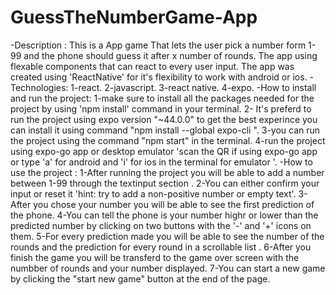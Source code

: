 # GuessTheNumberGame-App
-Description :
This is a App game That lets the user pick a number form 1-99 and the phone should guess it after x number of rounds. 
The app using flexable components that can react to every user input. 
The app was created using 'ReactNative' for it's flexibility to work with android or ios.
-Technologies:
1-react.
2-javascript.
3-react native.
4-expo.
-How to install and run the project:
1-make sure to install all the packages needed for the project by using 'npm install' command in your terminal.
2- It's preferd to run the project using expo version "~44.0.0" to get the best experince you can install it using command "npm install --global expo-cli
".
3-you can run the project using the command "npm start" in the terminal.
4-run the project using expo-go app or desktop emulator 'scan the QR if using expo-go app or type 'a' for android and 'i' for ios in the terminal for emulator '.
-How to use the project :
1-After running the project you will be able to add a number between 1-99 through the textinput section .
2-You can either confirm your input or reset it 'hint: try to add a non-positive number or empty text'.
3-After you chose your number you will be able to see the first prediction of the phone.
4-You can tell the phone is your number highr or lower than the predicted number by clicking on two buttons with the '-' and '+' icons on them.
5-For every prediction made you will be able to see the number of the rounds and the prediction for every round in a scrollable list .
6-After you finish the game you will be transferd to the game over screen with the numbber of rounds and your number displayed.
7-You can start a new game by clicking the "start new game" button at the end of the page.
